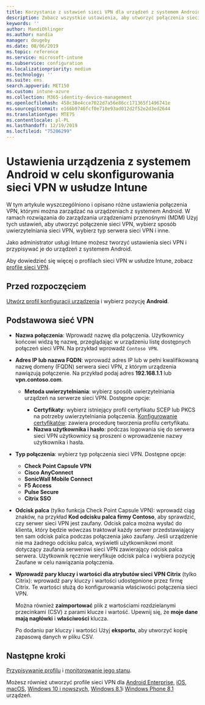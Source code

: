 ```yaml
---
title: Korzystanie z ustawień sieci VPN dla urządzeń z systemem Android w usłudze Microsoft Intune — Azure | Microsoft Docs
description: Zobacz wszystkie ustawienia, aby utworzyć połączenia sieci VPN na urządzeniach z systemem Android w Microsoft Intune. Wprowadź nazwę połączenia, adres IP lub nazwę FQDN serwera sieci VPN, wybierz sposób uwierzytelniania użytkowników, a następnie wybierz Citrix, SonicWall, Check Point kapsułka i Pulse bezpieczne typy połączeń.
keywords: ''
author: MandiOhlinger
ms.author: mandia
manager: dougeby
ms.date: 08/06/2019
ms.topic: reference
ms.service: microsoft-intune
ms.subservice: configuration
ms.localizationpriority: medium
ms.technology: ''
ms.suite: ems
search.appverid: MET150
ms.custom: intune-azure
ms.collection: M365-identity-device-management
ms.openlocfilehash: 458c38e4cce7022d7a56e86cc171365f1496741e
ms.sourcegitcommit: e166b9746fcf0e710e93ad012d2f52e2d3ed2644
ms.translationtype: MTE75
ms.contentlocale: pl-PL
ms.lasthandoff: 12/19/2019
ms.locfileid: "75206299"
---
```

# <a name="android-device-settings-to-configure-vpn-in-intune"></a>Ustawienia urządzenia z systemem Android w celu skonfigurowania sieci VPN w usłudze Intune



W tym artykule wyszczególniono i opisano różne ustawienia połączenia VPN, którymi można zarządzać na urządzeniach z systemem Android. W ramach rozwiązania do zarządzania urządzeniami przenośnymi (MDM) Użyj tych ustawień, aby utworzyć połączenie sieci VPN, wybierz sposób uwierzytelniania sieci VPN, wybierz typ serwera sieci VPN i inne.

Jako administrator usługi Intune możesz tworzyć ustawienia sieci VPN i przypisywać je do urządzeń z systemem Android. 

Aby dowiedzieć się więcej o profilach sieci VPN w usłudze Intune, zobacz [profile sieci VPN](vpn-settings-configure.md).

## <a name="before-you-begin"></a>Przed rozpoczęciem

[Utwórz profil konfiguracji urządzenia](vpn-settings-configure.md#create-a-device-profile) i wybierz pozycję **Android**.

## <a name="base-vpn"></a>Podstawowa sieć VPN

- **Nazwa połączenia**: Wprowadź nazwę dla połączenia. Użytkownicy końcowi widzą tę nazwę, przeglądając w urządzeniu listę dostępnych połączeń sieci VPN. Na przykład wprowadź `Contoso VPN`.
- **Adres IP lub nazwa FQDN**: wprowadź adres IP lub w pełni kwalifikowaną nazwę domeny (FQDN) serwera sieci VPN, z którym urządzenia nawiązują połączenie. Na przykład podaj adres **192.168.1.1** lub **vpn.contoso.com**.

  - **Metoda uwierzytelniania**: wybierz sposób uwierzytelniania urządzeń na serwerze sieci VPN. Dostępne opcje:

    - **Certyfikaty**: wybierz istniejący profil certyfikatu SCEP lub PKCS na potrzeby uwierzytelniania połączenia. [Konfigurowanie certyfikatów](../protect/certificates-configure.md): zawiera procedurę tworzenia profilu certyfikatu.
    - **Nazwa użytkownika i hasło**: podczas logowania się do serwera sieci VPN użytkownicy są proszeni o wprowadzenie nazwy użytkownika i hasła.

- **Typ połączenia**: wybierz typ połączenia sieci VPN. Dostępne opcje:

  - **Check Point Capsule VPN**
  - **Cisco AnyConnect**
  - **SonicWall Mobile Connect**
  - **F5 Access**
  - **Pulse Secure**
  - **Citrix SSO**

- **Odcisk palca** (tylko funkcja Check Point Capsule VPN): wprowadź ciąg znaków, na przykład **Kod odcisku palca firmy Contoso**, aby sprawdzić, czy serwer sieci VPN jest zaufany. Odcisk palca można wysłać do klienta, który będzie wówczas traktował każdy serwer przedstawiający ten sam odcisk palca podczas połączenia jako zaufany. Jeśli urządzenie nie ma żadnego odcisku palca, wyświetli użytkownikowi monit dotyczący zaufania serwerowi sieci VPN zawierający odcisk palca serwera. Użytkownik ręcznie weryfikuje odcisk palca i wybiera pozycję Zaufane w celu nawiązania połączenia.
- **Wprowadź pary kluczy i wartości dla atrybutów sieci VPN Citrix** (tylko Citrix): wprowadź pary kluczy i wartości udostępnione przez firmę Citrix. Te wartości służą do konfigurowania właściwości połączenia sieci VPN. 

  Można również **zaimportować** plik z wartościami rozdzielanymi przecinkami (CSV) z parami klucze i wartość. Upewnij się, że **moje dane mają nagłówki** i **właściwości** klucza.

  Po dodaniu par kluczy i wartości Użyj **eksportu**, aby utworzyć kopię zapasową danych w pliku CSV.

## <a name="next-steps"></a>Następne kroki

[Przypisywanie profilu](device-profile-assign.md) i [monitorowanie jego stanu](device-profile-monitor.md).

Możesz również utworzyć profile sieci VPN dla [Android Enterprise](vpn-settings-android-enterprise.md), [iOS](vpn-settings-ios.md), [macOS](vpn-settings-macos.md), [Windows 10 i nowszych](vpn-settings-windows-10.md), [Windows 8.1](vpn-settings-windows-8-1.md)i [Windows Phone 8,1](vpn-settings-windows-phone-8-1.md) urządzeń.
